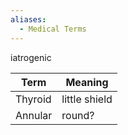 ```yaml
---
aliases:
  - Medical Terms
---
```





iatrogenic	

| Term    | Meaning       |
| ------- | ------------- |
| Thyroid | little shield |
| Annular | round?        |
